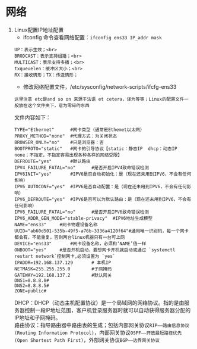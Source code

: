 # 网络
1. Linux配置IP地址配置
    * ifconfig 命令查看网络配置：`ifconfig ens33 IP_addr mask `
    ```
    UP：表示生效；<br>
    BRODCAST：表示支持组播；<br>
    MULTICAST：表示支持多播；<br>
    txqueuelen：缓冲区大小；<br>
    RX：接收情形；TX：传送情形；
    ```
    * 修改网络配置文件，/etc/sysconfig/network-scripts/ifcfg-ens33
    ```
    这里注意 etc是and so on 来源于法语 et cetera，译为等等；Linux的配置文件一般放在这个文件夹下，意为零碎的东西
    ```
   文件内容如下：
   ```
   TYPE="Ethernet"		#网卡类型（通常是Ethemet以太网）
   PROXY_METHOD="none"	#代理方式：为关闭状态
   BROWSER_ONLY="no"	#只是浏览器：否
   BOOTPROTO="static"	#网卡的引导协议【static：静态IP  dhcp：动态IP   none：不指定，不指定容易出现各种各样的网络受限】
   DEFROUTE="yes"		#默认路由
   IPV4_FAILURE_FATAL="no"		#是否开启IPV4致命错误检测
   IPV6INIT="yes"		#IPV6是否自动初始化：是（现在还未用到IPV6，不会有任何影响）
   IPV6_AUTOCONF="yes"	#IPV6是否自动配置：是（现在还未用到IPV6，不会有任何影响）
   IPV6_DEFROUTE="yes"	#IPV6是否可以为默认路由：是（现在还未用到IPV6，不会有任何影响）
   IPV6_FAILURE_FATAL="no"		#是否开启IPV6致命错误检测
   IPV6_ADDR_GEN_MODE="stable-privacy"	#IPV6地址生成模型
   NAME="ens33"		#网卡物理设备名称
   UUID="ab60d501-535b-49f5-a76b-3336a4120f64"#通用唯一识别码，每一个网卡都会有，不能重复，否则两台linux机器只有一台可上网
   DEVICE="ens33"		#网卡设备名称，必须和‘NAME’值一样
   ONBOOT="yes"		#是否开机启动，要想网卡开机就启动或通过 `systemctl restart network`控制网卡,必须设置为 `yes`
   IPADDR=192.168.137.129		# 本机IP
   NETMASK=255.255.255.0		#子网掩码
   GATEWAY=192.168.137.2		#默认网关
   DNS1=8.8.8.8#
   DNS2=8.8.8.5#
   ZONE=public#
   ```
   DHCP：DHCP（动态主机配置协议）是一个局域网的网络协议。指的是由服务器控制一段IP地址范围，客户机登录服务器时就可以自动获得服务器分配的IP地址和子网掩码。<br>
   路由协议：指导路由器中路由表的生成；包括内部网关协议`RIP——路由信息协议(Routing Information Protocol)`，内部网关协议`OSPF——开放最短路径优先(Open Shortest Path First)`，外部网关协议`BGP——边界网关协议`
